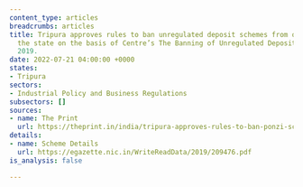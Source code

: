 ```yaml
---
content_type: articles
breadcrumbs: articles
title: Tripura approves rules to ban unregulated deposit schemes from operating in
  the state on the basis of Centre’s The Banning of Unregulated Deposit Scheme Act
  2019.
date: 2022-07-21 04:00:00 +0000
states:
- Tripura
sectors:
- Industrial Policy and Business Regulations
subsectors: []
sources:
- name: The Print
  url: https://theprint.in/india/tripura-approves-rules-to-ban-ponzi-schemes/1036735/
details:
- name: Scheme Details
  url: https://egazette.nic.in/WriteReadData/2019/209476.pdf
is_analysis: false

---
```

